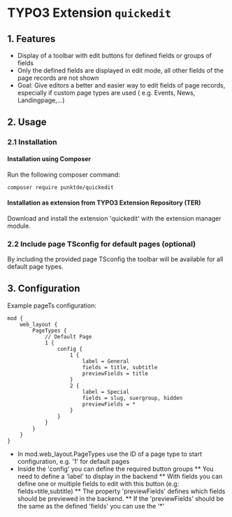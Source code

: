 # TYPO3 Extension ``quickedit``

## 1. Features

* Display of a toolbar with edit buttons for defined fields or groups of fields
* Only the defined fields are displayed in edit mode, all other fields of the page records are not shown
* Goal: Give editors a better and easier way to edit fields of page records, especially if custom page types are used (
  e.g. Events, News, Landingpage,...)

## 2. Usage

### 2.1 Installation

#### Installation using Composer

Run the following composer command:

```
composer require punktde/quickedit
```

#### Installation as extension from TYPO3 Extension Repository (TER)

Download and install the extension 'quickedit' with the extension manager module.

### 2.2 Include page TSconfig for default pages (optional)

By including the provided page TSconfig the toolbar will be available for all default page types.

## 3. Configuration

Example pageTs configuration:

```
mod {
    web_layout {
        PageTypes {
            // Default Page
            1 {
                config {
                    1 {
                        label = General
                        fields = title, subtitle
                        previewFields = title
                    }
                    2 {
                        label = Special
                        fields = slug, suergroup, hidden
                        previewFields = *
                    }
                }
            }
        }
    }
}
```

* In mod.web_layout.PageTypes use the ID of a page type to start configuration, e.g. '1' for default pages
* Inside the 'config' you can define the required button groups
  ** You need to define a 'label' to display in the backend
  ** With fields you can define one or multiple fields to edit with this button (e.g: fields=title,subtitle)
  ** The property 'previewFields' defines which fields should be previewed in the backend.
  ** If the 'previewFields' should be the same as the defined 'fields' you can use the '*'

